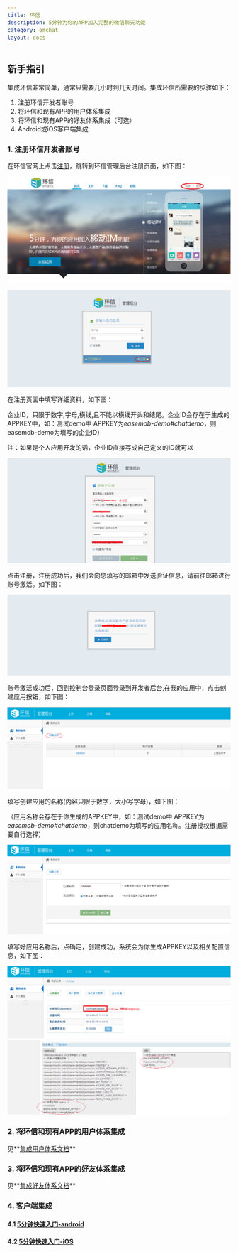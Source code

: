 ```yaml
---
title: 环信
description: 5分钟为你的APP加入完整的微信聊天功能
category: emchat
layout: docs
---
```


## 新手指引

集成环信非常简单，通常只需要几小时到几天时间。集成环信所需要的步骤如下：

1. 注册环信开发者账号
2. 将环信和现有APP的用户体系集成
3. 将环信和现有APP的好友体系集成（可选）
4. Android或iOS客户端集成


###  1. 注册环信开发者账号

在环信官网上点击[注册](https://console.easemob.com/?comeFrom=easemobHome)，跳转到环信管理后台注册页面，如下图：

![alt text](registericon.png "Title")


![alt text](console.png "Title")

在注册页面中填写详细资料，如下图：

企业ID，只限于数字,字母,横线,且不能以横线开头和结尾。企业ID会存在于生成的APPKEY中，如：测试demo中 APPKEY为*easemob-demo#chatdemo*，则easemob-demo为填写的企业ID）

注：如果是个人应用开发的话，企业ID直接写成自己定义的ID就可以

![alt text](consoleregister.png "Title")

点击注册，注册成功后，我们会向您填写的邮箱中发送验证信息，请前往邮箱进行账号激活。如下图：

![alt text](email.png "Title")

账号激活成功后，回到控制台登录页面登录到开发者后台,在我的应用中，点击创建应用按钮，如下图：

![alt text](consolehome.png "Title")

填写创建应用的名称(内容只限于数字，大小写字母)，如下图：

（应用名称会存在于你生成的APPKEY中，如：测试demo中 APPKEY为*easemob-demo#chatdemo*，则chatdemo为填写的应用名称。注册授权根据需要自行选择）

![alt text](creatapp.png "Title")

填写好应用名称后，点确定，创建成功，系统会为你生成APPKEY以及相关配置信息，如下图：

![alt text](appkey.png "Title")
![alt text](appkey1.png "Title")

###  2. 将环信和现有APP的用户体系集成

见**[集成用户体系文档](/docs/emchat/usersystem.html)**


###  3. 将环信和现有APP的好友体系集成

见**[集成好友体系文档](/docs/emchat/friendsystem.html)**


###  4. 客户端集成

####  4.1 [5分钟快速入门-android](/docs/emchat/android/quickstartUI.html)

####  4.2 [5分钟快速入门-iOS](/docs/emchat/ios/quickstart.html)
